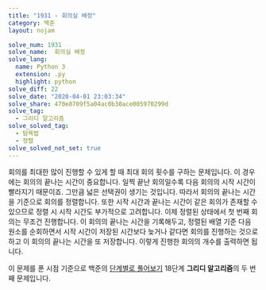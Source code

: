 ```yaml
---
title: "1931 - 회의실 배정"
category: 백준
layout: nojam

solve_num: 1931
solve_name:  회의실 배정
solve_lang:
  name: Python 3
  extension: .py
  highlight: python
solve_diff: 22
solve_date: "2020-04-01 23:03:34"
solve_share: 470e8709f5a04ac0b30ace005970299d
solve_tag:
  - 그리디 알고리즘
solve_solved_tag:
  - 탐욕법
  - 정렬
solve_solved_not_set: true
---
```


회의를 최대한 많이 진행할 수 있게 할 때 최대 회의 횟수를 구하는 문제입니다. 이 경우에는 회의의 끝나는 시간이 중요합니다. 일찍 끝난 회의일수록 다음 회의의 시작 시간이 빨라지기 때문이죠. 그만큼 넓은 선택권이 생기는 것입니다. 따라서 회의의 끝나는 시간을 기준으로 회의를 정렬합니다. 또한 시작 시간과 끝나는 시간이 같은 회의가 존재할 수 있으므로 정렬 시 시작 시간도 부가적으로 고려합니다. 이제 정렬된 상태에서 첫 번째 회의는 무조건 진행합니다. 이 회의의 끝나는 시간을 기록해두고, 정렬된 배열 기준 다음 원소를 순회하면서 시작 시간이 저장된 시간보다 늦거나 같다면 회의를 진행하는 것으로 하고 이 회의의 끝나는 시간을 또 저장합니다. 이렇게 진행한 회의의 개수를 출력하면 됩니다.

이 문제를 푼 시점 기준으로 백준의 [단계별로 풀어보기](http://noj.am/p/s) 18단계 **그리디 알고리즘**의 두 번째 문제입니다.
